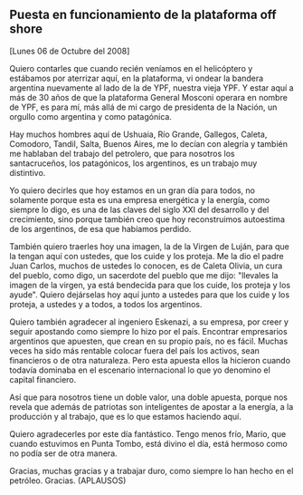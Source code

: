Puesta en funcionamiento de la plataforma off shore
---------------------------------------------------

[Lunes 06 de Octubre del 2008]

Quiero contarles que cuando recién veníamos en el helicóptero y
estábamos por aterrizar aquí, en la plataforma, vi ondear la bandera
argentina nuevamente al lado de la de YPF, nuestra vieja YPF. Y estar
aquí a más de 30 años de que la plataforma General Mosconi operara en
nombre de YPF, es para mí, más allá de mi cargo de presidenta de la
Nación, un orgullo como argentina y como patagónica.

Hay muchos hombres aquí de Ushuaia, Río Grande, Gallegos, Caleta,
Comodoro, Tandil, Salta, Buenos Aires, me lo decían con alegría y
también me hablaban del trabajo del petrolero, que para nosotros los
santacruceños, los patagónicos, los argentinos, es un trabajo muy
distintivo.

Yo quiero decirles que hoy estamos en un gran día para todos, no
solamente porque esta es una empresa energética y la energía, como
siempre lo digo, es una de las claves del siglo XXI del desarrollo y del
crecimiento, sino porque también creo que hoy reconstruimos autoestima
de los argentinos, de esa que habíamos perdido.

También quiero traerles hoy una imagen, la de la Virgen de Luján, para
que la tengan aquí con ustedes, que los cuide y los proteja. Me la dio
el padre Juan Carlos, muchos de ustedes lo conocen, es de Caleta Olivia,
un cura del pueblo, como digo, un sacerdote del pueblo que me dijo:
"llevales la imagen de la virgen, ya está bendecida para que los cuide,
los proteja y los ayude". Quiero dejárselas hoy aquí junto a ustedes
para que los cuide y los proteja, a ustedes y a todos, a todos los
argentinos.

Quiero también agradecer al ingeniero Eskenazi, a su empresa, por creer
y seguir apostando como siempre lo hizo por el país. Encontrar
empresarios argentinos que apuesten, que crean en su propio país, no es
fácil. Muchas veces ha sido más rentable colocar fuera del país los
activos, sean financieros o de otra naturaleza. Pero esta apuesta ellos
la hicieron cuando todavía dominaba en el escenario internacional lo que
yo denomino el capital financiero.

Así que para nosotros tiene un doble valor, una doble apuesta, porque
nos revela que además de patriotas son inteligentes de apostar a la
energía, a la producción y al trabajo, que es lo que estamos haciendo
aquí.

Quiero agradecerles por este día fantástico. Tengo menos frío, Mario,
que cuando estuvimos en Punta Tombo, está divino el día, está hermoso
como no podía ser de otra manera.

Gracias, muchas gracias y a trabajar duro, como siempre lo han hecho en
el petróleo. Gracias. (APLAUSOS)

 

 
